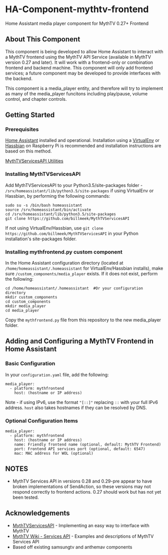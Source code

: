 # HA-Component-mythtv-frontend
Home Assistant media player component for MythTV 0.27+ Frontend

## About This Component
This component is being developed to allow Home Assistant to interact with a MythTV frontend using the MythTV API Service (available in MythTV version 0.27 and later).  It will work with a frontend-only or combination frontend and backend machine.  This component will only add frontend services; a future component may be developed to provide interfaces with the backend.

This component is a media_player entity, and therefore will try to implement as many of the media_player funcitons including play/pause, volume control, and chapter controls.

## Getting Started

### Prerequisites
[Home Assistant](https://home-assistant.io) installed and operational.  Installation using a [VirtualEnv](https://home-assistant.io/docs/installation/virtualenv/) or [Hassbian](https://home-assistant.io/docs/hassbian/installation/) on Raspberry Pi is recommended and installation instructions are based on this method.

[MythTVServicesAPI Utilities](https://github.com/billmeek/MythTVServicesAPI) 

### Installing MythTVServicesAPI
Add MythTVServicesAPI to your Python3.5/site-packages folder - ```/srv/homeassistant/lib/python3.5/site-packages``` if using VirtualEnv or Hassbian, by performing the following commands:
```
sudo su -s /bin/bash homeassistant
source /srv/homeassistant/bin/activate
cd /srv/homeassistant/lib/python3.5/site-packages
git clone https://github.com/billmeek/MythTVServicesAPI
```
If not using VirtualEnv/Hassbian, use ```git clone https://github.com/billmeek/MythTVServicesAPI``` in your Python installation's site-packages folder.

### Installing mythfrontend.py custom component
In the Home Assistant configuration directory (located at ```/home/homeassistant/.homeassistant``` for VirtualEnv/Hassbian installs), make sure ```/custom_components/media_player``` exists.  If it does not exist, perform the following:
```
cd /home/homeassistant/.homeassistant  #Or your configuration directory
mkdir custom_components
cd custom_components
mkdir media_player
cd media_player
```
Copy the ```mythfrontend.py``` file from this repository to the new media_player folder.

## Adding and Configuring a MythTV Frontend in Home Assistant

### Basic Configuration
In your ```configuration.yaml``` file, add the following:
```
media_player:
  - platform: mythfrontend
    host: (hostname or IP address)
```
Note - if using IPv6, use the format ```"[::]"``` replacing ```::``` with your full IPv6 address.  ```host``` also takes hostnames if they can be resolved by DNS.

### Optional Configuration Items
```
media_player:
  - platform: mythfrontend
    host: (hostname or IP address)
    name: Friendly frontend name (optional, default: MythTV Frontend)
    port: Frontend API services port (optional, default: 6547)
    mac: MAC address for WOL (optional)
```

## NOTES

* MythTV Services API in versions 0.28 and 0.29-pre appear to have broken implementations of SendAction, so these versions may not respond correctly to frontend actions.  0.27 should work but has not yet been tested.

## Acknowledgements

* [MythTVServicesAPI](http://github.com/billmeek/MythTVServicesAPI) - Implementing an easy way to interface with MythTV
* [MythTV Wiki - Services API](https://www.mythtv.org/wiki/Services_API) - Examples and descriptions of MythTV Services API
* Based off existing samsungtv and anthemav components
